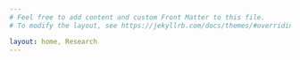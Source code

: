 ```yaml
---
# Feel free to add content and custom Front Matter to this file.
# To modify the layout, see https://jekyllrb.com/docs/themes/#overriding-theme-defaults

layout: home, Research
---
```

